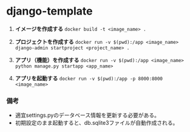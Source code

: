 # django-template

1. **イメージを作成する**
`docker build -t <image_name> .`

1. **プロジェクトを作成する**
`docker run -v $(pwd):/app <image_name> django-admin startproject <project_name> .`

1. **アプリ（機能）を作成する**
`docker run -v $(pwd):/app <image_name> python manage.py startapp <app_name>`

1. **アプリを起動する**
`docker run -v $(pwd):/app -p 8000:8000 <image_name>`


### 備考
- 適宜settings.pyのデータベース情報を更新する必要がある。
- 初期設定のまま起動すると、db.sqlite3ファイルが自動作成される。
